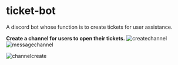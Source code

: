 # ticket-bot
A discord bot whose function is to create tickets for user assistance.

**Create a channel for users to open their tickets.**
![createchannel](https://i.imgur.com/8yn4PDB.gif)
![messagechannel](https://i.imgur.com/kLNQJNj.gif)

![channelcreate](https://i.imgur.com/wONtls5.gif)
